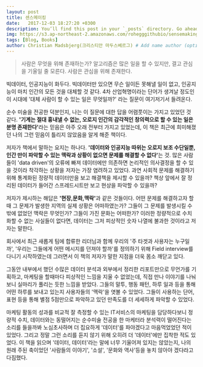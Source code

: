 ```yaml
---
layout: post
title: 센스메이킹
date:   2017-12-03 18:27:20 +0300
description: You’ll find this post in your `_posts` directory. Go ahead and edit it and re-build the site to see your changes. # Add post description (optional)
img: https://s3.ap-northeast-2.amazonaws.com/rohegggithubio/sensemaking.png # Add image post (optional)
tags: [Blog, Books]
author: Christian Madsbjerg(크리스티안 마두스베르그) # Add name author (optional)
---
```


> 사람은 무엇을 위해 존재하는가? 알고리즘은 많은 일을 할 수 있지만, 결고 관심을 기울일 줄 모른다. 사람은 관심을 위해 존재한다.


빅데이터, 인공지능이 화두다. 빅데이터만 있으면 무슨 일이든 못해낼 일이 없고, 인공지능이 마치 인간의 모든 것을 대체할 것 같다. 4차 산업혁명이라는 단어가 생겨날 정도인 이 시대에 '대체 사람이 할 수 있는 일은 무엇일까?' 라는 질문이 여기저기서 들려온다.

순수 미술을 전공한 덕분인지, 나는 이 질문에 대한 답을 어렴풋이는 가지고 있었던 것 같다. <b>'기계는 절대 흉내낼 수 없는, 오로지 인간의 감각적인 창의력으로 할 수 있는 일은 분명 존재한다'</b>라는 믿음은 아주 오래 전부터 가지고 있었는데, 이 책은 최근에 희미해졌던 나의 그런 믿음이 틀리지 않았음을 알게 해준 책이다.

저자가 책에서 말하는 요지는 하나다. <b>'데이터와 인공지능 따위는 오로지 보조 수단일뿐, 인간 만이 파악할 수 있는 맥락과 상황이 없으면 문제를 해결할 수 없다'</b>는 것. 많은 사람들이 'data driven'의 오류에 빠져 데이터에만 의존하면 논리적인 의사결정을 할 수 있을 것이라 착각하는 상황을 저자는 가장 염려하고 있었다. 과연 사회적 문제를 해결하기 위해 통계화된 정량적 데이터만을 보고 해결책을 제시할 수 있을까? 책상 앞에서 잘 정리된 데이터가 들어간 스프레드시트만 보고 현상을 파악할 수 있을까?

저자가 제시하는 해답은 <b>'현장,문화,맥락'</b>과 같은 것들이다. 어떤 문제를 해결하고자 할 때 그 문제가 발생한 지역의 실제 상황은 어떠하였는가? 그들이 그 문제를 발생시킬 수 밖에 없었던 맥락은 무엇인가? 그들이 가진 문화는 어떠한가? 이러한 정량적으로 수치화할 수 없는 사실들이 없다면, 데이터는 그저 피상적인 숫자 나열에 불과한 것이라고 저자는 말한다.

회사에서 최근 새롭게 팀에 합류한 리더님과 함께 우리의 '주 타겟과 사용자는 누구일까', '우리는 그들에게 어떤 메시지를 던져야 할까'를 정의하기 위해 Field interview를 다니기 시작하였는데 그러면서 이 책의 저자가 말한 지점을 더욱 몸소 깨닫고 있다.

그동안 내부에서 했던 수많은 데이터 분석과 외부에서 정리한 리포트만으로 무언가를 기획하고, 마케팅을 할때마다 피상적인 느낌을 지울 수 없었는데, 직접 만나 이야기를 나눠보니 실마리가 풀리는 듯한 느낌을 받았다. 그들의 말투, 행동 패턴, 하루 일과 등을 통해 어떤 하루를 보내고 있는지 사용자들의 '맥락'을 엿볼 수 있었다. 그들이 사용하는 단어, 표현 등을 통해 별점 5점만으로 파악하고 있던 만족도를 더 세세하게 파악할 수 있었다.

마케팅 활동의 성과를 비교적 잘 측정할 수 있는 IT서비스의 마케팅을 담당하다보니 정량적 수치, 데이터와는 동떨어지는 순수미술 전공을 한 마케터라 분석력이 떨어진다는 소리를 들을까봐 노심초사하며 더 집요하게 '데이터'를 파야겠다고 마음먹었었던 적이 있었다. 그리고 정말 그런 소리를 듣지 않기 위해 오히려 더 '데이터'에만 집착한 적도 있었다. 이 책을 읽으며 '데이터, 데이터'라는 말에 너무 기울어져 있지는 않았는지, 나의 원래 주된 축이었던 '사람들의 이야기', '소설', '문화와 역사'등을 놓치 않아야 겠다라고 다짐했다.  
